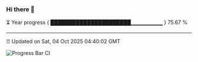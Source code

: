 ### Hi there 👋

⏳ Year progress { ██████████████████████▁▁▁▁▁▁▁▁ } 75.67 %

---

⏰ Updated on Sat, 04 Oct 2025 04:40:02 GMT

![Progress Bar CI](https://github.com/IshwaranRudhara/GIT-ACTION/workflows/Progress%20Bar%20CI/badge.svg)
